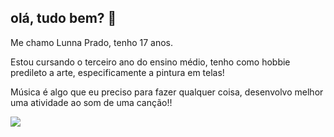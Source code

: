  ## olá, tudo bem? 👋
  Me chamo Lunna Prado,
 tenho 17 anos.
 
 Estou cursando o terceiro ano do ensino médio, tenho como hobbie predileto a arte, 
 especificamente a pintura em telas!
 
 Música é algo que eu preciso para fazer qualquer coisa, desenvolvo melhor uma atividade ao som de uma canção!!
 
![](https://media.tenor.com/n5Ie09Ug16cAAAAM/the-simpsons-marge-simpson.gif)
